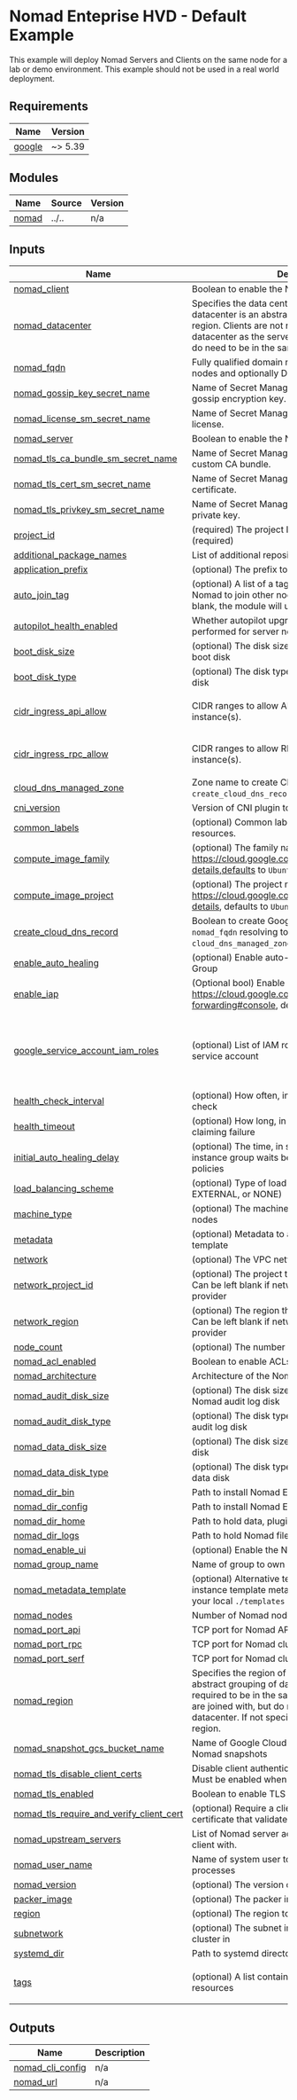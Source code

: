 # Nomad Enteprise HVD - Default Example

This example will deploy Nomad Servers and Clients on the same node for a lab or demo environment. This example should not be used in a real world deployment.

<!-- BEGIN_TF_DOCS -->
## Requirements

| Name | Version |
|------|---------|
| <a name="requirement_google"></a> [google](#requirement\_google) | ~> 5.39 |

## Modules

| Name | Source | Version |
|------|--------|---------|
| <a name="module_nomad"></a> [nomad](#module\_nomad) | ../.. | n/a |

## Inputs

| Name | Description | Type | Default | Required |
|------|-------------|------|---------|:--------:|
| <a name="input_nomad_client"></a> [nomad\_client](#input\_nomad\_client) | Boolean to enable the Nomad client mode. | `bool` | n/a | yes |
| <a name="input_nomad_datacenter"></a> [nomad\_datacenter](#input\_nomad\_datacenter) | Specifies the data center of the local agent. A datacenter is an abstract grouping of clients within a region. Clients are not required to be in the same datacenter as the servers they are joined with, but do need to be in the same region. | `string` | n/a | yes |
| <a name="input_nomad_fqdn"></a> [nomad\_fqdn](#input\_nomad\_fqdn) | Fully qualified domain name to use for joining peer nodes and optionally DNS | `string` | n/a | yes |
| <a name="input_nomad_gossip_key_secret_name"></a> [nomad\_gossip\_key\_secret\_name](#input\_nomad\_gossip\_key\_secret\_name) | Name of Secret Manager secret containing Nomad gossip encryption key. | `string` | n/a | yes |
| <a name="input_nomad_license_sm_secret_name"></a> [nomad\_license\_sm\_secret\_name](#input\_nomad\_license\_sm\_secret\_name) | Name of Secret Manager secret containing Nomad license. | `string` | n/a | yes |
| <a name="input_nomad_server"></a> [nomad\_server](#input\_nomad\_server) | Boolean to enable the Nomad server mode. | `bool` | n/a | yes |
| <a name="input_nomad_tls_ca_bundle_sm_secret_name"></a> [nomad\_tls\_ca\_bundle\_sm\_secret\_name](#input\_nomad\_tls\_ca\_bundle\_sm\_secret\_name) | Name of Secret Manager containing Nomad TLS custom CA bundle. | `string` | n/a | yes |
| <a name="input_nomad_tls_cert_sm_secret_name"></a> [nomad\_tls\_cert\_sm\_secret\_name](#input\_nomad\_tls\_cert\_sm\_secret\_name) | Name of Secret Manager containing Nomad TLS certificate. | `string` | n/a | yes |
| <a name="input_nomad_tls_privkey_sm_secret_name"></a> [nomad\_tls\_privkey\_sm\_secret\_name](#input\_nomad\_tls\_privkey\_sm\_secret\_name) | Name of Secret Manager containing Nomad TLS private key. | `string` | n/a | yes |
| <a name="input_project_id"></a> [project\_id](#input\_project\_id) | (required) The project ID to host the cluster in (required) | `string` | n/a | yes |
| <a name="input_additional_package_names"></a> [additional\_package\_names](#input\_additional\_package\_names) | List of additional repository package names to install | `set(string)` | `[]` | no |
| <a name="input_application_prefix"></a> [application\_prefix](#input\_application\_prefix) | (optional) The prefix to give to cloud entities | `string` | `"nomad"` | no |
| <a name="input_auto_join_tag"></a> [auto\_join\_tag](#input\_auto\_join\_tag) | (optional) A list of a tag which will be used by Nomad to join other nodes to the cluster. If left blank, the module will use the first entry in `tags` | `list(string)` | `null` | no |
| <a name="input_autopilot_health_enabled"></a> [autopilot\_health\_enabled](#input\_autopilot\_health\_enabled) | Whether autopilot upgrade migration validation is performed for server nodes at boot-time | `bool` | `true` | no |
| <a name="input_boot_disk_size"></a> [boot\_disk\_size](#input\_boot\_disk\_size) | (optional) The disk size (GB) to use to create the boot disk | `number` | `30` | no |
| <a name="input_boot_disk_type"></a> [boot\_disk\_type](#input\_boot\_disk\_type) | (optional) The disk type to use to create the boot disk | `string` | `"pd-balanced"` | no |
| <a name="input_cidr_ingress_api_allow"></a> [cidr\_ingress\_api\_allow](#input\_cidr\_ingress\_api\_allow) | CIDR ranges to allow API traffic inbound to Nomad instance(s). | `list(string)` | <pre>[<br/>  "0.0.0.0/0"<br/>]</pre> | no |
| <a name="input_cidr_ingress_rpc_allow"></a> [cidr\_ingress\_rpc\_allow](#input\_cidr\_ingress\_rpc\_allow) | CIDR ranges to allow RPC traffic inbound to Nomad instance(s). | `list(string)` | <pre>[<br/>  "0.0.0.0/0"<br/>]</pre> | no |
| <a name="input_cloud_dns_managed_zone"></a> [cloud\_dns\_managed\_zone](#input\_cloud\_dns\_managed\_zone) | Zone name to create Cloud DNS record in if `create_cloud_dns_record` is set to `true`. | `string` | `null` | no |
| <a name="input_cni_version"></a> [cni\_version](#input\_cni\_version) | Version of CNI plugin to install. | `string` | `"1.6.0"` | no |
| <a name="input_common_labels"></a> [common\_labels](#input\_common\_labels) | (optional) Common labels to apply to GCP resources. | `map(string)` | `{}` | no |
| <a name="input_compute_image_family"></a> [compute\_image\_family](#input\_compute\_image\_family) | (optional) The family name of the image, https://cloud.google.com/compute/docs/images/os-details,defaults to `Ubuntu` | `string` | `"ubuntu-2204-lts"` | no |
| <a name="input_compute_image_project"></a> [compute\_image\_project](#input\_compute\_image\_project) | (optional) The project name of the image, https://cloud.google.com/compute/docs/images/os-details, defaults to `Ubuntu` | `string` | `"ubuntu-os-cloud"` | no |
| <a name="input_create_cloud_dns_record"></a> [create\_cloud\_dns\_record](#input\_create\_cloud\_dns\_record) | Boolean to create Google Cloud DNS record for `nomad_fqdn` resolving to load balancer IP. `cloud_dns_managed_zone` is required when `true`. | `bool` | `false` | no |
| <a name="input_enable_auto_healing"></a> [enable\_auto\_healing](#input\_enable\_auto\_healing) | (optional) Enable auto-healing on the Instance Group | `bool` | `false` | no |
| <a name="input_enable_iap"></a> [enable\_iap](#input\_enable\_iap) | (Optional bool) Enable https://cloud.google.com/iap/docs/using-tcp-forwarding#console, defaults to `true`. | `bool` | `true` | no |
| <a name="input_google_service_account_iam_roles"></a> [google\_service\_account\_iam\_roles](#input\_google\_service\_account\_iam\_roles) | (optional) List of IAM roles to give to the Nomad service account | `list(string)` | <pre>[<br/>  "roles/compute.viewer",<br/>  "roles/secretmanager.secretAccessor",<br/>  "roles/cloudkms.cryptoKeyEncrypterDecrypter"<br/>]</pre> | no |
| <a name="input_health_check_interval"></a> [health\_check\_interval](#input\_health\_check\_interval) | (optional) How often, in seconds, to send a health check | `number` | `30` | no |
| <a name="input_health_timeout"></a> [health\_timeout](#input\_health\_timeout) | (optional) How long, in seconds, to wait before claiming failure | `number` | `15` | no |
| <a name="input_initial_auto_healing_delay"></a> [initial\_auto\_healing\_delay](#input\_initial\_auto\_healing\_delay) | (optional) The time, in seconds, that the managed instance group waits before it applies autohealing policies | `number` | `1200` | no |
| <a name="input_load_balancing_scheme"></a> [load\_balancing\_scheme](#input\_load\_balancing\_scheme) | (optional) Type of load balancer to use (INTERNAL, EXTERNAL, or NONE) | `string` | `"INTERNAL"` | no |
| <a name="input_machine_type"></a> [machine\_type](#input\_machine\_type) | (optional) The machine type to use for the Nomad nodes | `string` | `"n2-standard-4"` | no |
| <a name="input_metadata"></a> [metadata](#input\_metadata) | (optional) Metadata to add to the Compute Instance template | `map(string)` | `null` | no |
| <a name="input_network"></a> [network](#input\_network) | (optional) The VPC network to host the cluster in | `string` | `"default"` | no |
| <a name="input_network_project_id"></a> [network\_project\_id](#input\_network\_project\_id) | (optional) The project that the VPC network lives in. Can be left blank if network is in the same project as provider | `string` | `null` | no |
| <a name="input_network_region"></a> [network\_region](#input\_network\_region) | (optional) The region that the VPC network lives in. Can be left blank if network is in the same region as provider | `string` | `null` | no |
| <a name="input_node_count"></a> [node\_count](#input\_node\_count) | (optional) The number of nodes to create in the pool | `number` | `6` | no |
| <a name="input_nomad_acl_enabled"></a> [nomad\_acl\_enabled](#input\_nomad\_acl\_enabled) | Boolean to enable ACLs for Nomad. | `bool` | `true` | no |
| <a name="input_nomad_architecture"></a> [nomad\_architecture](#input\_nomad\_architecture) | Architecture of the Nomad binary to install. | `string` | `"amd64"` | no |
| <a name="input_nomad_audit_disk_size"></a> [nomad\_audit\_disk\_size](#input\_nomad\_audit\_disk\_size) | (optional) The disk size (GB) to use to create the Nomad audit log disk | `number` | `50` | no |
| <a name="input_nomad_audit_disk_type"></a> [nomad\_audit\_disk\_type](#input\_nomad\_audit\_disk\_type) | (optional) The disk type to use to create the Nomad audit log disk | `string` | `"pd-balanced"` | no |
| <a name="input_nomad_data_disk_size"></a> [nomad\_data\_disk\_size](#input\_nomad\_data\_disk\_size) | (optional) The disk size (GB) to use to create the disk | `number` | `500` | no |
| <a name="input_nomad_data_disk_type"></a> [nomad\_data\_disk\_type](#input\_nomad\_data\_disk\_type) | (optional) The disk type to use to create the Nomad data disk | `string` | `"pd-ssd"` | no |
| <a name="input_nomad_dir_bin"></a> [nomad\_dir\_bin](#input\_nomad\_dir\_bin) | Path to install Nomad Enterprise binary | `string` | `"/usr/bin"` | no |
| <a name="input_nomad_dir_config"></a> [nomad\_dir\_config](#input\_nomad\_dir\_config) | Path to install Nomad Enterprise binary | `string` | `"/etc/nomad.d"` | no |
| <a name="input_nomad_dir_home"></a> [nomad\_dir\_home](#input\_nomad\_dir\_home) | Path to hold data, plugins and license directories | `string` | `"/opt/nomad"` | no |
| <a name="input_nomad_dir_logs"></a> [nomad\_dir\_logs](#input\_nomad\_dir\_logs) | Path to hold Nomad file audit device logs | `string` | `"/var/log/nomad"` | no |
| <a name="input_nomad_enable_ui"></a> [nomad\_enable\_ui](#input\_nomad\_enable\_ui) | (optional) Enable the Nomad UI | `bool` | `true` | no |
| <a name="input_nomad_group_name"></a> [nomad\_group\_name](#input\_nomad\_group\_name) | Name of group to own Nomad files and processes | `string` | `"nomad"` | no |
| <a name="input_nomad_metadata_template"></a> [nomad\_metadata\_template](#input\_nomad\_metadata\_template) | (optional) Alternative template file to provide for instance template metadata script. place the file in your local `./templates folder` no path required | `string` | `"nomad_custom_data.sh.tpl"` | no |
| <a name="input_nomad_nodes"></a> [nomad\_nodes](#input\_nomad\_nodes) | Number of Nomad nodes to deploy. | `number` | `6` | no |
| <a name="input_nomad_port_api"></a> [nomad\_port\_api](#input\_nomad\_port\_api) | TCP port for Nomad API listener | `number` | `4646` | no |
| <a name="input_nomad_port_rpc"></a> [nomad\_port\_rpc](#input\_nomad\_port\_rpc) | TCP port for Nomad cluster address | `number` | `4647` | no |
| <a name="input_nomad_port_serf"></a> [nomad\_port\_serf](#input\_nomad\_port\_serf) | TCP port for Nomad cluster address | `number` | `4648` | no |
| <a name="input_nomad_region"></a> [nomad\_region](#input\_nomad\_region) | Specifies the region of the local agent. A region is an abstract grouping of datacenters. Clients are not required to be in the same region as the servers they are joined with, but do need to be in the same datacenter. If not specified, the region is set AWS region. | `string` | `null` | no |
| <a name="input_nomad_snapshot_gcs_bucket_name"></a> [nomad\_snapshot\_gcs\_bucket\_name](#input\_nomad\_snapshot\_gcs\_bucket\_name) | Name of Google Cloud Storage bucket to hold Nomad snapshots | `string` | `null` | no |
| <a name="input_nomad_tls_disable_client_certs"></a> [nomad\_tls\_disable\_client\_certs](#input\_nomad\_tls\_disable\_client\_certs) | Disable client authentication for the Nomad listener. Must be enabled when tls auth method is used. | `bool` | `true` | no |
| <a name="input_nomad_tls_enabled"></a> [nomad\_tls\_enabled](#input\_nomad\_tls\_enabled) | Boolean to enable TLS for Nomad. | `bool` | `true` | no |
| <a name="input_nomad_tls_require_and_verify_client_cert"></a> [nomad\_tls\_require\_and\_verify\_client\_cert](#input\_nomad\_tls\_require\_and\_verify\_client\_cert) | (optional) Require a client to present a client certificate that validates against system CAs | `bool` | `false` | no |
| <a name="input_nomad_upstream_servers"></a> [nomad\_upstream\_servers](#input\_nomad\_upstream\_servers) | List of Nomad server addresses to join the Nomad client with. | `list(string)` | `null` | no |
| <a name="input_nomad_user_name"></a> [nomad\_user\_name](#input\_nomad\_user\_name) | Name of system user to own Nomad files and processes | `string` | `"nomad"` | no |
| <a name="input_nomad_version"></a> [nomad\_version](#input\_nomad\_version) | (optional) The version of Nomad to use | `string` | `"1.9.5+ent"` | no |
| <a name="input_packer_image"></a> [packer\_image](#input\_packer\_image) | (optional) The packer image to use | `string` | `null` | no |
| <a name="input_region"></a> [region](#input\_region) | (optional) The region to host the cluster in | `string` | `"us-central1"` | no |
| <a name="input_subnetwork"></a> [subnetwork](#input\_subnetwork) | (optional) The subnet in the VPC network to host the cluster in | `string` | `"default"` | no |
| <a name="input_systemd_dir"></a> [systemd\_dir](#input\_systemd\_dir) | Path to systemd directory for unit files | `string` | `"/lib/systemd/system"` | no |
| <a name="input_tags"></a> [tags](#input\_tags) | (optional) A list containing tags to assign to all resources | `list(string)` | <pre>[<br/>  "nomad"<br/>]</pre> | no |

## Outputs

| Name | Description |
|------|-------------|
| <a name="output_nomad_cli_config"></a> [nomad\_cli\_config](#output\_nomad\_cli\_config) | n/a |
| <a name="output_nomad_url"></a> [nomad\_url](#output\_nomad\_url) | n/a |
<!-- END_TF_DOCS -->
